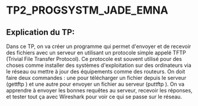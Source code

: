 # TP2_PROGSYSTM_JADE_EMNA

## Explication du TP: 
Dans ce TP, on va créer un programme qui permet d'envoyer et de recevoir des fichiers avec un serveur en utilisant un protocole simple appelé TFTP (Trivial File Transfer Protocol). Ce protocole est souvent utilisé pour des choses comme installer des systèmes d'exploitation sur des ordinateurs via le réseau ou mettre à jour des équipements comme des routeurs. On doit faire deux commandes : une pour télécharger un fichier depuis le serveur (gettftp <host> <file>) et une autre pour envoyer un fichier au serveur (puttftp <host> <file>). On va apprendre à envoyer les bonnes requêtes au serveur, recevoir les réponses, et tester tout ça avec Wireshark pour voir ce qui se passe sur le réseau. 
